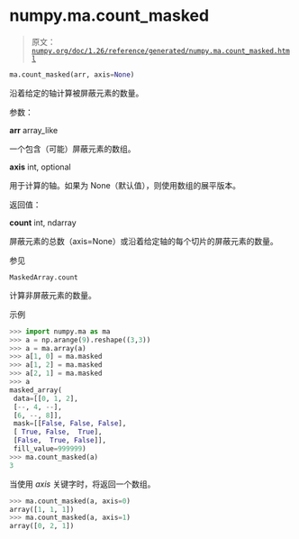 # numpy.ma.count_masked

> 原文：[`numpy.org/doc/1.26/reference/generated/numpy.ma.count_masked.html`](https://numpy.org/doc/1.26/reference/generated/numpy.ma.count_masked.html)

```py
ma.count_masked(arr, axis=None)
```

沿着给定的轴计算被屏蔽元素的数量。

参数：

**arr** array_like

一个包含（可能）屏蔽元素的数组。

**axis** int, optional

用于计算的轴。如果为 None（默认值），则使用数组的展平版本。

返回值：

**count** int, ndarray

屏蔽元素的总数（axis=None）或沿着给定轴的每个切片的屏蔽元素的数量。

参见

`MaskedArray.count`

计算非屏蔽元素的数量。

示例

```py
>>> import numpy.ma as ma
>>> a = np.arange(9).reshape((3,3))
>>> a = ma.array(a)
>>> a[1, 0] = ma.masked
>>> a[1, 2] = ma.masked
>>> a[2, 1] = ma.masked
>>> a
masked_array(
 data=[[0, 1, 2],
 [--, 4, --],
 [6, --, 8]],
 mask=[[False, False, False],
 [ True, False,  True],
 [False,  True, False]],
 fill_value=999999)
>>> ma.count_masked(a)
3 
```

当使用 *axis* 关键字时，将返回一个数组。

```py
>>> ma.count_masked(a, axis=0)
array([1, 1, 1])
>>> ma.count_masked(a, axis=1)
array([0, 2, 1]) 
```
